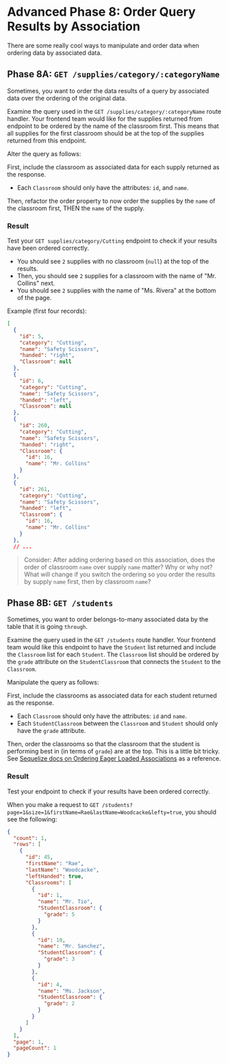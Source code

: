 # Advanced Phase 8: Order Query Results by Association

There are some really cool ways to manipulate and order data when ordering
data by associated data.

## Phase 8A: `GET /supplies/category/:categoryName`

Sometimes, you want to order the data results of a query by associated data
over the ordering of the original data.

Examine the query used in the `GET /supplies/category/:categoryName` route
handler. Your frontend team would like for the supplies returned from endpoint
to be ordered by the name of the classroom first. This means that all supplies
for the first classroom should be at the top of the supplies returned from
this endpoint.

Alter the query as follows:

First, include the classroom as associated data for each supply returned as
the response.

- Each `Classroom` should only have the attributes: `id`, and `name`.

Then, refactor the order property to now order the supplies by the `name` of the
classroom first, THEN the `name` of the supply.

### Result

Test your `GET supplies/category/Cutting` endpoint to check if your results have
been ordered correctly.

- You should see `2` supplies with no classroom (`null`) at the top of the
  results. 
- Then, you should see `2` supplies for a classroom with the name of "Mr.
  Collins" next.
- You should see `2` supplies with the name of "Ms. Rivera" at the bottom of the
  page.

Example (first four records):
```json
[
  {
    "id": 5,
    "category": "Cutting",
    "name": "Safety Scissors",
    "handed": "right",
    "Classroom": null
  },
  {
    "id": 6,
    "category": "Cutting",
    "name": "Safety Scissors",
    "handed": "left",
    "Classroom": null
  },
  {
    "id": 260,
    "category": "Cutting",
    "name": "Safety Scissors",
    "handed": "right",
    "Classroom": {
      "id": 16,
      "name": "Mr. Collins"
    }
  },
  {
    "id": 261,
    "category": "Cutting",
    "name": "Safety Scissors",
    "handed": "left",
    "Classroom": {
      "id": 16,
      "name": "Mr. Collins"
    }
  },
  // ...
```

>Consider: After adding ordering based on this association, does the order of
classroom `name` over supply `name` matter? Why or why not? What will change if
you switch the ordering so you order the results by supply `name` first, then by
classroom `name`?

## Phase 8B: `GET /students`

Sometimes, you want to order belongs-to-many associated data by the table that
it is going `through`.

Examine the query used in the `GET /students` route handler. Your frontend team
would like this endpoint to have the `Student` list returned and include the
`Classroom` list for each `Student`. The `Classroom` list should be ordered by
the `grade` attribute on the `StudentClassroom` that connects the `Student` to
the `Classroom`.

Manipulate the query as follows:

First, include the classrooms as associated data for each student returned as
the response.

- Each `Classroom` should only have the attributes: `id` and `name`. 
- Each `StudentClassroom` between the `Classroom` and `Student` should only have
the `grade` attribute.

Then, order the classrooms so that the classroom that the student is performing
best in (in terms of `grade`) are at the top. This is a little bit tricky.
See [Sequelize docs on Ordering Eager Loaded Associations] as a reference.

### Result

Test your endpoint to check if your results have been ordered correctly.

When you make a request to
`GET /students?page=1&size=1&firstName=Rae&lastName=Woodcacke&lefty=true`, you
should see the following:

```json
{
  "count": 1,
  "rows": [
    {
      "id": 45,
      "firstName": "Rae",
      "lastName": "Woodcacke",
      "leftHanded": true,
      "Classrooms": [
        {
          "id": 1,
          "name": "Mr. Tio",
          "StudentClassroom": {
            "grade": 5
          }
        },
        {
          "id": 10,
          "name": "Mr. Sanchez",
          "StudentClassroom": {
            "grade": 3
          }
        },
        {
          "id": 4,
          "name": "Ms. Jackson",
          "StudentClassroom": {
            "grade": 2
          }
        }
      ]
    }
  ],
  "page": 1,
  "pageCount": 1
}
```

[Sequelize docs on Ordering Eager Loaded Associations]: https://sequelize.org/master/manual/eager-loading.html#ordering-eager-loaded-associations
